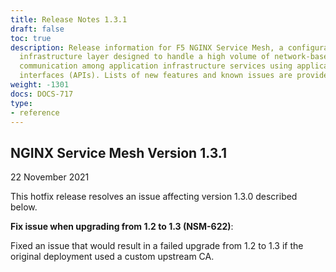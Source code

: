 ```yaml
---
title: Release Notes 1.3.1
draft: false
toc: true
description: Release information for F5 NGINX Service Mesh, a configurable, low‑latency
  infrastructure layer designed to handle a high volume of network‑based interprocess
  communication among application infrastructure services using application programming
  interfaces (APIs). Lists of new features and known issues are provided.
weight: -1301
docs: DOCS-717
type:
- reference
---
```


## NGINX Service Mesh Version 1.3.1

22 November 2021

<!-- vale off -->

This hotfix release resolves an issue affecting version 1.3.0 described below.

**Fix issue when upgrading from 1.2 to 1.3 (NSM-622)**:

Fixed an issue that would result in a failed upgrade from 1.2 to 1.3 if the original deployment used a custom upstream CA.
